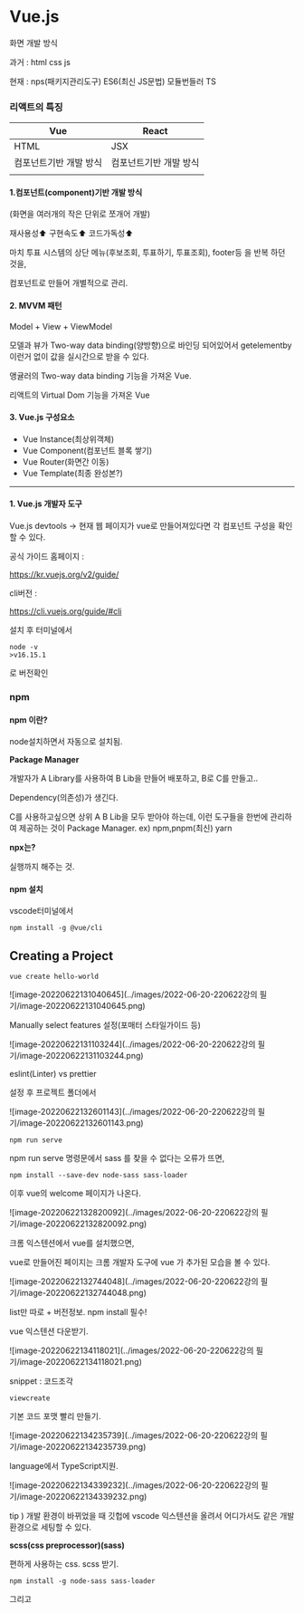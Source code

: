 # Vue.js

화면 개발 방식

과거 : html css js

현재 : nps(패키지관리도구)	ES6(최신 JS문법)	모듈번들러	TS 

### 리액트의 특징

| Vue                    | React                  |
| ---------------------- | ---------------------- |
| HTML                   | JSX                    |
| 컴포넌트기반 개발 방식 | 컴포넌트기반 개발 방식 |
|                        |                        |

#### 1.컴포넌트(component)기반 개발 방식

(화면을 여러개의 작은 단위로 쪼개어 개발)

재사용성⬆	구현속도⬆	코드가독성⬆

마치 투표 시스템의 상단 메뉴(후보조회, 투표하기, 투표조회), footer등 을 반복 하던 것을,

컴포넌트로 만들어 개별적으로 관리.





#### 2. MVVM 패턴

Model + View + ViewModel

모델과 뷰가 Two-way data binding(양방향)으로 바인딩 되어있어서 getelementby 이런거 없이 값을 실시간으로 받을 수 있다.

앵귤러의  Two-way data binding 기능을 가져온 Vue.

리액트의 Virtual Dom 기능을 가져온 Vue



#### 3. Vue.js 구성요소

- Vue Instance(최상위객체)
- Vue Component(컴포넌트 블록 쌓기)
- Vue Router(화면간 이동)
- Vue Template(최종 완성본?)

---

#### 1. Vue.js 개발자 도구

 Vue.js devtools -> 현재 웹 페이지가 vue로 만들어져있다면 각 컴포넌트 구성을 확인할 수 있다.

공식 가이드 홈페이지 :

https://kr.vuejs.org/v2/guide/

cli버전 :

https://cli.vuejs.org/guide/#cli



설치 후 터미널에서 

```
node -v
>v16.15.1
```

로 버전확인



### npm

#### npm 이란?

node설치하면서 자동으로 설치됨.

**Package Manager**

개발자가 A Library를 사용하여 B Lib을 만들어 배포하고, B로 C를 만들고..

Dependency(의존성)가 생긴다.

C를 사용하고싶으면 상위 A B Lib을 모두 받아야 하는데, 이런 도구들을 한번에 관리하여 제공하는 것이  Package Manager. ex) npm,pnpm(최신)	yarn

**npx는?**

실행까지 해주는 것.



#### npm 설치

vscode터미널에서

```
npm install -g @vue/cli
```



## Creating a Project

```
vue create hello-world
```

![image-20220622131040645](../images/2022-06-20-220622강의 필기/image-20220622131040645.png)

Manually select features 설정(포매터 스타일가이드 등)

![image-20220622131103244](../images/2022-06-20-220622강의 필기/image-20220622131103244.png)



eslint(Linter) vs prettier

설정 후 프로젝트 폴더에서

![image-20220622132601143](../images/2022-06-20-220622강의 필기/image-20220622132601143.png)

```
npm run serve
```

npm run serve 명령문에서 sass 를 찾을 수 없다는 오류가 뜨면,

```
npm install --save-dev node-sass sass-loader
```



이후 vue의 welcome 페이지가 나온다.

![image-20220622132820092](../images/2022-06-20-220622강의 필기/image-20220622132820092.png)



크롬 익스텐션에서  vue를 설치했으면,

vue로 만들어진 페이지는 크롬 개발자 도구에 vue 가 추가된 모습을 볼 수 있다.

![image-20220622132744048](../images/2022-06-20-220622강의 필기/image-20220622132744048.png)



list만 따로 + 버전정보. npm install 필수!



vue 익스텐션 다운받기.

![image-20220622134118021](../images/2022-06-20-220622강의 필기/image-20220622134118021.png)



snippet : 코드조각

```
viewcreate
```

기본 코드 포맷 빨리 만들기.

![image-20220622134235739](../images/2022-06-20-220622강의 필기/image-20220622134235739.png)

language에서 TypeScript지원.

![image-20220622134339232](../images/2022-06-20-220622강의 필기/image-20220622134339232.png)



tip ) 개발 환경이 바뀌었을 때 깃헙에 vscode 익스텐션을 올려서 어디가서도 같은 개발환경으로 세팅할 수 있다.



**scss(css preprocessor)(sass)**

편하게 사용하는 css. scss 받기.

```
npm install -g node-sass sass-loader
```

그리고 <style language> 를 scss로 바꿔주자!

![image-20220622140322836](../images/2022-06-20-220622강의 필기/image-20220622140322836.png)



최전방에 보여줄 페이지를 담은 public폴더 

![image-20220622135733311](../images/2022-06-20-220622강의 필기/image-20220622135733311.png)



prettier로 인해

**vue에서는 마지막 한줄은 개행 문자여야 에러가 안뜬다.**

**vue에서는 탭 위치가 중요.**

문법이 매우 딱딱하다. prettier꺼주자.

![image-20220622144340856](../images/2022-06-20-220622강의 필기/image-20220622144340856.png)

그리고 서버 재시작! npm run serve







컴포넌트는 부모와 자식으로 전달하는 방법 밖에 없다.

props 를 사용하여 전달.



자식 컴포넌트,에서ㅏ 프로퍼티를 설정,

![image-20220622145558649](../images/2022-06-20-220622강의 필기/image-20220622145558649.png)

![image-20220622145634927](../images/2022-06-20-220622강의 필기/image-20220622145634927.png)

![image-20220622145727680](../images/2022-06-20-220622강의 필기/image-20220622145727680.png)





라우터 적용하기

![image-20220622150038445](../images/2022-06-20-220622강의 필기/image-20220622150038445.png)

index.js에 routes추가

![image-20220622150330889](../images/2022-06-20-220622강의 필기/image-20220622150330889.png)











라이프 사이클 다이어그램